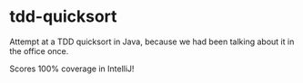 tdd-quicksort
=============

Attempt at a TDD quicksort in Java, because we had been talking about it in the office once.

Scores 100% coverage in IntelliJ!
